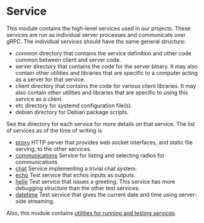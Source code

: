 # Service

This module contains the high-level services used in our projects. These services are run as individual server processes and communicate over gRPC. The individual services should have the same general structure:

- common directory that contains the service definition and other code common between client and server code.
- server directory that contains the code for the server binary. It may also contain other utilities and libraries that are specific to a computer acting as a server for that service.
- client directory that contains the code for various client libraries. It may also contain other utilities and libraries that are specific to using this service as a client.
- etc directory for systemd configuration file(s).
- debian directory for Debian package scripts.

See the directory for each service for more details on that service. The list of services as of the time of writing is

- [proxy](./proxy) HTTP server that provides web socket interfaces, and static file serving, to the other services.
- [communications](./communications) Service for listing and selecting radios for communications.
- [chat](./chat) Service implementing a trivial chat system.
- [echo](./echo) Test service that echos inputs as outputs.
- [hello](./hello) Test service that issues a greeting. This service has more debugging structure than the other test services.
- [datetime](./datetime) Test service that gives the current date and time using server-side streaming.

Also, this module contains [utilities for running and testing services](./utility).
